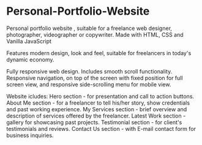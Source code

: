# Personal-Portfolio-Website
Personal portfolio website , suitable for a freelance web designer, photographer, videographer or copywriter. Made with HTML, CSS and Vanilla JavaScript

Features modern design, look and feel, suitable for freelancers in today's dynamic economy. 

Fully responsive web design. 
Includes smooth scroll functionality.
Responsive navigation, on top of the screen with fixed position for full screen view, and responsive side-scrolling menu for mobile view. 

Website icludes: 
Hero section - for presentation and call to action buttons.
About Me section - for a freelancer to tell his/her story, show credentials and past working experience. 
My Services section - brief overview and description of services offered by the freelancer. 
Latest Work section - gallery for showcasing past projects. 
Testimonial section - for client's testimonials and reviews. 
Contact Us section - with E-mail contact form for business inquiries. 

